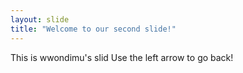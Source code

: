 ```yaml
---
layout: slide
title: "Welcome to our second slide!"
---
```


This is wwondimu's slid
Use the left arrow to go back!
